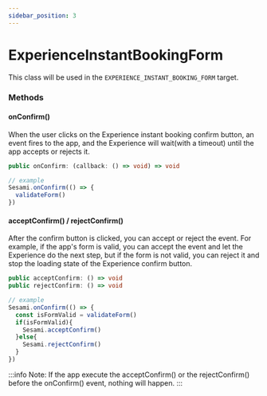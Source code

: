 ```yaml
---
sidebar_position: 3
---
```


# ExperienceInstantBookingForm
This class will be used in the `EXPERIENCE_INSTANT_BOOKING_FORM` target.

### Methods

#### onConfirm()
When the user clicks on the Experience instant booking confirm button, an event fires to the app, and the Experience will wait(with a timeout) until the app accepts or rejects it.

```ts
public onConfirm: (callback: () => void) => void

// example
Sesami.onConfirm(() => {
  validateForm()
})
```

#### acceptConfirm() / rejectConfirm()
After the confirm button is clicked, you can accept or reject the event. For example, if the app's form is valid, you can accept the event and let the Experience do the next step, but if the form is not valid, you can reject it and stop the loading state of the Experience confirm button.

```ts
public acceptConfirm: () => void
public rejectConfirm: () => void

// example
Sesami.onConfirm(() => {
  const isFormValid = validateForm()
  if(isFormValid){
    Sesami.acceptConfirm()
  }else{
    Sesami.rejectConfirm()
  }
})
```

:::info
Note: If the app execute the acceptConfirm() or the rejectConfirm() before the onConfirm() event, nothing will happen.
:::
